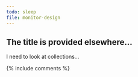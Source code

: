 ```yaml
---
todo: sleep
file: monitor-design
---
```


## The title is provided elsewhere...

I need to look at collections...


{% include comments %}
